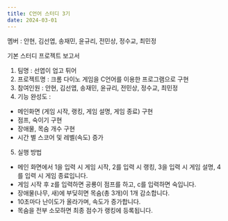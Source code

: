 ```yaml
---
title: C언어 스터디 3기
date: 2024-03-01
---
```


멤버 : 안현, 김선엽, 송재민, 윤규리, 전민상, 정수교, 최민정

<!--more-->
기본 스터디 프로젝트 보고서

1. 팀명 : 선엽이 업고 튀어
2. 프로젝트명 : 크롬 다이노 게임을 C언어를 이용한 프로그램으로 구현
3. 참여인원 : 안현, 김선엽, 송재민, 윤규리, 전민상, 정수교, 최민정
4. 기능 완성도 :
  - 메인화면 (게임 시작, 랭킹, 게임 설명, 게임 종료) 구현
  - 점프, 숙이기 구현
  - 장애물, 목숨 개수 구현
  - 시간 별 스코어 및 레벨(속도) 증가
5. 실행 방법
  - 메인 화면에서 1을 입력 시 게임 시작, 2를 입력 시 랭킹, 3을 입력 시 게임 설명, 4를 입력 시 게임 종료입니다.
  - 게임 시작 후 z를 입력하면 공룡이 점프를 하고, c를 입력하면 숙입니다.
  - 장애물(나무, 새)에 부딪히면 목숨(총 3개)이 1개 감소합니다.
  - 10초마다 난이도가 올라가며, 속도가 증가합니다.
  - 목숨을 전부 소모하면 최종 점수가 랭킹에 등록됩니다.